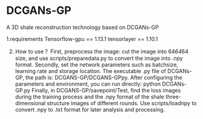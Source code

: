 # DCGANs-GP
A 3D shale reconstruction technology based on DCGANs-GP

1.requirements
Tensorflow-gpu == 1.13.1
tensorlayer == 1.10.1

2. How to use？
First, preprocess the image: cut the image into 64*64*64 size, and use scripts/preparedata.py to convert the image into .npy format.
Secondly, set the network parameters such as batchsize, learning rate and storage location. The executable .py file of DCGANs-GP, the path is: DCGANS-GP/DCGANS-GPpy. After configuring the parameters and environment, you can run directly: python DCGANs-GP.py
Finally, in DCGANS-GP/savepoint/Test, find the loss images during the training process and the .npy format of the shale three-dimensional structure images of different rounds. Use scripts/loadnpy to convert .npy to .txt format for later analysis and processing.

